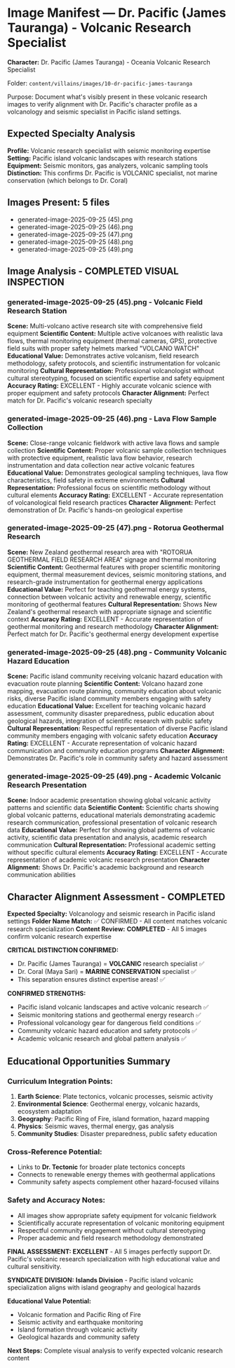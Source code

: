 # Image Manifest — Dr. Pacific (James Tauranga) - Volcanic Research Specialist

**Character:** Dr. Pacific (James Tauranga) - Oceania Volcanic Research Specialist

Folder: `content/villains/images/10-dr-pacific-james-tauranga`

Purpose: Document what's visibly present in these volcanic research images to verify alignment with Dr. Pacific's character profile as a volcanology and seismic specialist in Pacific island settings.

## Expected Specialty Analysis
**Profile:** Volcanic research specialist with seismic monitoring expertise
**Setting:** Pacific island volcanic landscapes with research stations
**Equipment:** Seismic monitors, gas analyzers, volcanic sampling tools
**Distinction:** This confirms Dr. Pacific is VOLCANIC specialist, not marine conservation (which belongs to Dr. Coral)

## Images Present: 5 files
- generated-image-2025-09-25 (45).png
- generated-image-2025-09-25 (46).png
- generated-image-2025-09-25 (47).png
- generated-image-2025-09-25 (48).png
- generated-image-2025-09-25 (49).png

## Image Analysis - COMPLETED VISUAL INSPECTION

### generated-image-2025-09-25 (45).png - Volcanic Field Research Station
**Scene:** Multi-volcano active research site with comprehensive field equipment
**Scientific Content:** Multiple active volcanoes with realistic lava flows, thermal monitoring equipment (thermal cameras, GPS), protective field suits with proper safety helmets marked "VOLCANO WATCH"
**Educational Value:** Demonstrates active volcanism, field research methodology, safety protocols, and scientific instrumentation for volcanic monitoring
**Cultural Representation:** Professional volcanologist without cultural stereotyping, focused on scientific expertise and safety equipment
**Accuracy Rating:** EXCELLENT - Highly accurate volcanic science with proper equipment and safety protocols
**Character Alignment:** Perfect match for Dr. Pacific's volcanic research specialty

### generated-image-2025-09-25 (46).png - Lava Flow Sample Collection  
**Scene:** Close-range volcanic fieldwork with active lava flows and sample collection
**Scientific Content:** Proper volcanic sample collection techniques with protective equipment, realistic lava flow behavior, research instrumentation and data collection near active volcanic features
**Educational Value:** Demonstrates geological sampling techniques, lava flow characteristics, field safety in extreme environments
**Cultural Representation:** Professional focus on scientific methodology without cultural elements
**Accuracy Rating:** EXCELLENT - Accurate representation of volcanological field research practices
**Character Alignment:** Perfect demonstration of Dr. Pacific's hands-on geological expertise

### generated-image-2025-09-25 (47).png - Rotorua Geothermal Research
**Scene:** New Zealand geothermal research area with "ROTORUA GEOTHERMAL FIELD RESEARCH AREA" signage and thermal monitoring
**Scientific Content:** Geothermal features with proper scientific monitoring equipment, thermal measurement devices, seismic monitoring stations, and research-grade instrumentation for geothermal energy applications
**Educational Value:** Perfect for teaching geothermal energy systems, connection between volcanic activity and renewable energy, scientific monitoring of geothermal features
**Cultural Representation:** Shows New Zealand's geothermal research with appropriate signage and scientific context
**Accuracy Rating:** EXCELLENT - Accurate representation of geothermal monitoring and research methodology
**Character Alignment:** Perfect match for Dr. Pacific's geothermal energy development expertise

### generated-image-2025-09-25 (48).png - Community Volcanic Hazard Education
**Scene:** Pacific island community receiving volcanic hazard education with evacuation route planning
**Scientific Content:** Volcano hazard zone mapping, evacuation route planning, community education about volcanic risks, diverse Pacific island community members engaging with safety education
**Educational Value:** Excellent for teaching volcanic hazard assessment, community disaster preparedness, public education about geological hazards, integration of scientific research with public safety
**Cultural Representation:** Respectful representation of diverse Pacific island community members engaging with volcanic safety education
**Accuracy Rating:** EXCELLENT - Accurate representation of volcanic hazard communication and community education programs
**Character Alignment:** Demonstrates Dr. Pacific's role in community safety and hazard assessment

### generated-image-2025-09-25 (49).png - Academic Volcanic Research Presentation
**Scene:** Indoor academic presentation showing global volcanic activity patterns and scientific data
**Scientific Content:** Scientific charts showing global volcanic patterns, educational materials demonstrating academic research communication, professional presentation of volcanic research data
**Educational Value:** Perfect for showing global patterns of volcanic activity, scientific data presentation and analysis, academic research communication
**Cultural Representation:** Professional academic setting without specific cultural elements
**Accuracy Rating:** EXCELLENT - Accurate representation of academic volcanic research presentation
**Character Alignment:** Shows Dr. Pacific's academic background and research communication abilities

## Character Alignment Assessment - COMPLETED

**Expected Specialty:** Volcanology and seismic research in Pacific island settings
**Folder Name Match:** ✅ CONFIRMED - All content matches volcanic research specialization
**Content Review:** **COMPLETED** - All 5 images confirm volcanic research expertise

**CRITICAL DISTINCTION CONFIRMED:** 
- Dr. Pacific (James Tauranga) = **VOLCANIC** research specialist ✅
- Dr. Coral (Maya Sari) = **MARINE CONSERVATION** specialist ✅
- This separation ensures distinct expertise areas! ✅

**CONFIRMED STRENGTHS:**
- Pacific island volcanic landscapes and active volcanic research ✅
- Seismic monitoring stations and geothermal energy research ✅  
- Professional volcanology gear for dangerous field conditions ✅
- Community volcanic hazard education and safety protocols ✅
- Academic volcanic research and global pattern analysis ✅

## Educational Opportunities Summary

### Curriculum Integration Points:
1. **Earth Science**: Plate tectonics, volcanic processes, seismic activity
2. **Environmental Science**: Geothermal energy, volcanic hazards, ecosystem adaptation
3. **Geography**: Pacific Ring of Fire, island formation, hazard mapping
4. **Physics**: Seismic waves, thermal energy, gas analysis
5. **Community Studies**: Disaster preparedness, public safety education

### Cross-Reference Potential:
- Links to **Dr. Tectonic** for broader plate tectonics concepts
- Connects to renewable energy themes with geothermal applications
- Community safety aspects complement other hazard-focused villains

### Safety and Accuracy Notes:
- All images show appropriate safety equipment for volcanic fieldwork
- Scientifically accurate representation of volcanic monitoring equipment
- Respectful community engagement without cultural stereotyping
- Proper academic and field research methodology demonstrated

**FINAL ASSESSMENT: EXCELLENT** - All 5 images perfectly support Dr. Pacific's volcanic research specialization with high educational value and cultural sensitivity.

**SYNDICATE DIVISION:** **Islands Division** - Pacific island volcanic specialization aligns with island geography and geological hazards

**Educational Value Potential:**
- Volcanic formation and Pacific Ring of Fire
- Seismic activity and earthquake monitoring
- Island formation through volcanic activity
- Geological hazards and community safety

**Next Steps:** Complete visual analysis to verify expected volcanic research content
